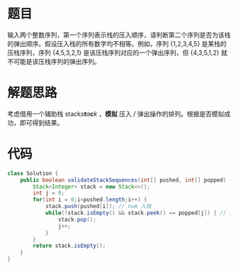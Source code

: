 # 题目

输入两个整数序列，第一个序列表示栈的压入顺序，请判断第二个序列是否为该栈的弹出顺序。假设压入栈的所有数字均不相等。例如，序列 {1,2,3,4,5} 是某栈的压栈序列，序列 {4,5,3,2,1} 是该压栈序列对应的一个弹出序列，但 {4,3,5,1,2} 就不可能是该压栈序列的弹出序列。



# 解题思路

考虑借用一个辅助栈 stack*s**t**a**c**k* ，**模拟** 压入 / 弹出操作的排列。根据是否模拟成功，即可得到结果。

# 代码

```java
class Solution {
    public boolean validateStackSequences(int[] pushed, int[] popped) {
        Stack<Integer> stack = new Stack<>();
        int j = 0;
        for(int i = 0;i<pushed.length;i++) {
            stack.push(pushed[i]); // num 入栈
            while(!stack.isEmpty() && stack.peek() == popped[j]) { // 循环判断与出栈
                stack.pop();
                j++;
            }
        }
        return stack.isEmpty();
    }
}
```


